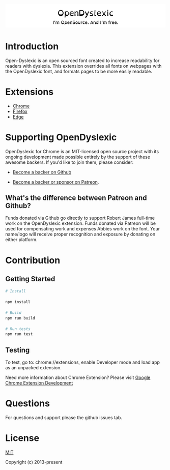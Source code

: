 <p align="center">
    <a href="https://wwww.opendyslexic.org" target="_blank" rel="noopener noreferrer">
      <img width="750" src="./app/assets/images/readme.png" alt="OpenDyslexic logo">
    </a>
</p>

# Introduction

Open-Dyslexic is an open sourced font created to increase readability for readers with dyslexia. This extension overrides all fonts on webpages with the OpenDyslexic font, and formats pages to be more easily readable.


# Extensions

- [Chrome](https://chrome.google.com/webstore/detail/opendyslexic/aejgnokgkdlkkdckokdopfmhonfmgoek)
- [Firefox](https://addons.mozilla.org/en-US/firefox/addon/opendyslexic/)
- [Edge](https://microsoftedge.microsoft.com/addons/detail/opendyslexic/)

# Supporting OpenDyslexic

OpenDyslexic for Chrome is an MIT-licensed open source project with its ongoing development made possible entirely by the support of these awesome backers. If you'd like to join them, please consider:

-   [Become a backer on Github ](https://github.com/sponsors/RobertJGabriel)

-   [Become a backer or sponsor on Patreon](https://patreon.com/opendyslexic).

## What's the difference between Patreon and Github?

Funds donated via Github go directly to support Robert James full-time work on the OpenDyslexic extension. Funds donated via Patreon will be used for compensating work and expenses Abbies work on the font. Your name/logo will receive proper recognition and exposure by donating on either platform.

# Contribution

## Getting Started

```sh
# Install

npm install

# Build
npm run build

# Run tests
npm run test
```

## Testing

To test, go to: chrome://extensions, enable Developer mode and load app as an unpacked extension.

Need more information about Chrome Extension? Please visit [Google Chrome Extension Development](http://developer.chrome.com/extensions/devguide.html)

# Questions

For questions and support please the github issues tab.

# License

[MIT](http://opensource.org/licenses/MIT)

Copyright (c) 2013-present
